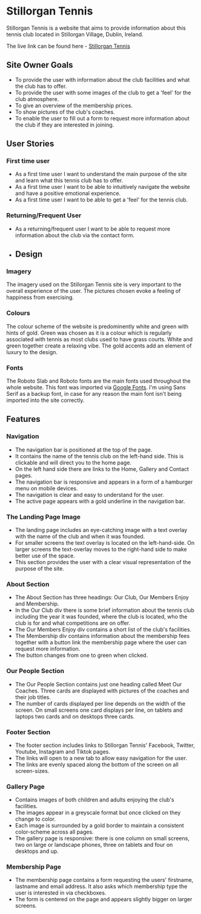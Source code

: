 # Stillorgan Tennis

Stillorgan Tennis is a website that aims to provide information about this tennis club located in Stillorgan Village, Dublin, Ireland.

The live link can be found here - [Stillorgan Tennis](https://cgrace0044.github.io/stillorgan-tennis/)

## Site Owner Goals

- To provide the user with information about the club facilities and what the club has to offer.
- To provide the user with some images of the club to get a 'feel' for the club atmosphere.
- To give an overview of the membership prices.
- To show pictures of the club's coaches.
- To enable the user to fill out a form to request more information about the club if they are interested in joining.

## User Stories

### First time user

- As a first time user I want to understand the main purpose of the site and learn what this tennis club has to offer.
- As a first time user I want to be able to intuitively navigate the website and have a positive emotional experience.
- As a first time user I want to be able to get a 'feel' for the tennis club.

### Returning/Frequent User

- As a returning/frequent user I want to be able to request more information about the club via the contact form.

- ## Design

### Imagery

The imagery used on the Stillorgan Tennis site is very important to the overall experience of the user. The pictures chosen evoke a feeling of happiness from exercising.

### Colours

The colour scheme of the website is predominently white and green with hints of gold. Green was chosen as it is a colour which is regularly associated with tennis as most clubs used to have grass courts. White and green together create a relaxing vibe. The gold accents add an element of luxury to the design.

### Fonts

The Roboto Slab and Roboto fonts are the main fonts used throughout the whole website. This font was imported via [Google Fonts](https://fonts.google.com/). I'm using Sans Serif as a backup font, in case for any reason the main font isn't being imported into the site correctly.

## Features

### Navigation

- The navigation bar is positioned at the top of the page.
- It contains the name of the tennis club on the left-hand side. This is clickable and will direct you to the home page.
- On the left hand side there are links to the Home, Gallery and Contact pages.
- The navigation bar is responsive and appears in a form of a hamburger menu on mobile devices.
- The navigation is clear and easy to understand for the user.
- The active page appears with a gold underline in the navigation bar.

### The Landing Page Image

- The landing page includes an eye-catching image with a text overlay with the name of the club and when it was founded.
- For smaller screens the text overlay is located on the left-hand-side. On larger screens the text-overlay moves to the right-hand side to make better use of the space.
- This section provides the user with a clear visual representation of the purpose of the site.

### About Section

- The About Section has three headings: Our Club, Our Members Enjoy and Membership.
- In the Our Club div there is some brief information about the tennis club including the year it was founded, where the club is located, who the club is for and what competitions are on offer.
- The Our Members Enjoy div contains a short list of the club's facilities.
- The Membership div contains information about the membership fees together with a button link the membership page where the user can request more information.
- The button changes from one to green when clicked.

### Our People Section

- The Our People Section contains just one heading called Meet Our Coaches. Three cards are displayed with pictures of the coaches and their job titles.
- The number of cards displayed per line depends on the width of the screen. On small screens one card displays per line, on tablets and laptops two cards and on desktops three cards.

### Footer Section

- The footer section includes links to Stillorgan Tennis' Facebook, Twitter, Youtube, Instagram and Tiktok pages.
- The links will open to a new tab to allow easy navigation for the user.
- The links are evenly spaced along the bottom of the screen on all screen-sizes.

### Gallery Page

- Contains images of both children and adults enjoying the club's facilities.
- The images appear in a greyscale format but once clicked on they change to color.
- Each image is surrounded by a gold border to maintain a consistent color-scheme across all pages.
- The gallery page is responsive: there is one column on small screens, two on large or landscape phones, three on tablets and four on desktops and up.

### Membership Page

- The membership page contains a form requesting the users' firstname, lastname and email address. It also asks which membership type the user is interested in via checkboxes.
- The form is centered on the page and appears slightly bigger on larger screens.
